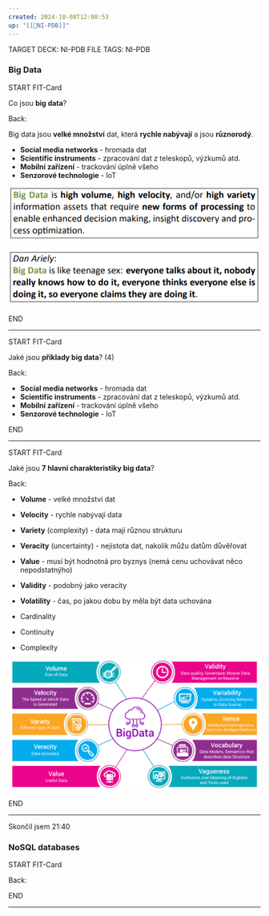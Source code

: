 ```yaml
---
created: 2024-10-08T12:08:53
up: "[[📖NI-PDB]]"
---
```


TARGET DECK: NI-PDB
FILE TAGS: NI-PDB

### Big Data

START
FIT-Card

Co jsou **big data**?

Back:

Big data jsou **velké množství** dat, která **rychle nabývají** a jsou **různorodý**.

<!-- ExampleStart -->
- **Social media networks** - hromada dat
- **Scientific instruments** - zpracování dat z teleskopů, výzkumů atd.
- **Mobilní zařízení** - trackování úplně všeho
- **Senzorové technologie** - IoT
<!-- ExampleEnd -->

<!-- DetailInfoStart -->
![](../../Assets/Pasted%20image%2020241008121653.png)
<!-- DetailInfoEnd -->

<!-- OtherInfoStart -->
![](../../Assets/Pasted%20image%2020241008121202.png)
<!-- OtherInfoEnd -->

END

---


START
FIT-Card

Jaké jsou **příklady big data**? (4)

Back:

- **Social media networks** - hromada dat
- **Scientific instruments** - zpracování dat z teleskopů, výzkumů atd.
- **Mobilní zařízení** - trackování úplně všeho
- **Senzorové technologie** - IoT

END

---

START
FIT-Card

Jaké jsou **7 hlavní charakteristiky big data**?

Back:

- **Volume** - velké množství dat
- **Velocity** - rychle nabývají data
- **Variety** (complexity) - data mají různou strukturu
- **Veracity** (uncertainty) - nejistota dat, nakolik můžu datům důvěřovat
- **Value** - musí být hodnotná pro byznys (nemá cenu uchovávat něco nepodstatnýho)
- **Validity** - podobný jako veracity
- **Volatility** - čas, po jakou dobu by měla být data uchována

- Cardinality
- Continuity
- Complexity

<!-- DetailInfoStart -->
![](../../Assets/Pasted%20image%2020241008122821.png)
<!-- DetailInfoEnd -->


END

---

Skončil jsem 21:40

### NoSQL databases


START
FIT-Card



Back:



END

---

